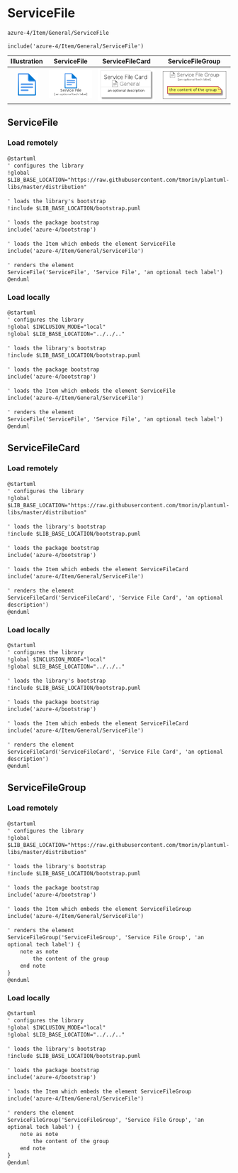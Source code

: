 # ServiceFile


```text
azure-4/Item/General/ServiceFile
```

```text
include('azure-4/Item/General/ServiceFile')
```



| Illustration | ServiceFile | ServiceFileCard | ServiceFileGroup |
| :---: | :---: | :---: | :---: |
| ![illustration for Illustration](../../../azure-4/Item/General/ServiceFile.png) | ![illustration for ServiceFile](../../../azure-4/Item/General/ServiceFile.Local.png) | ![illustration for ServiceFileCard](../../../azure-4/Item/General/ServiceFileCard.Local.png) | ![illustration for ServiceFileGroup](../../../azure-4/Item/General/ServiceFileGroup.Local.png) |




## ServiceFile

### Load remotely
```plantuml
@startuml
' configures the library
!global $LIB_BASE_LOCATION="https://raw.githubusercontent.com/tmorin/plantuml-libs/master/distribution"

' loads the library's bootstrap
!include $LIB_BASE_LOCATION/bootstrap.puml

' loads the package bootstrap
include('azure-4/bootstrap')

' loads the Item which embeds the element ServiceFile
include('azure-4/Item/General/ServiceFile')

' renders the element
ServiceFile('ServiceFile', 'Service File', 'an optional tech label')
@enduml
```

### Load locally
```plantuml
@startuml
' configures the library
!global $INCLUSION_MODE="local"
!global $LIB_BASE_LOCATION="../../.."

' loads the library's bootstrap
!include $LIB_BASE_LOCATION/bootstrap.puml

' loads the package bootstrap
include('azure-4/bootstrap')

' loads the Item which embeds the element ServiceFile
include('azure-4/Item/General/ServiceFile')

' renders the element
ServiceFile('ServiceFile', 'Service File', 'an optional tech label')
@enduml
```

## ServiceFileCard

### Load remotely
```plantuml
@startuml
' configures the library
!global $LIB_BASE_LOCATION="https://raw.githubusercontent.com/tmorin/plantuml-libs/master/distribution"

' loads the library's bootstrap
!include $LIB_BASE_LOCATION/bootstrap.puml

' loads the package bootstrap
include('azure-4/bootstrap')

' loads the Item which embeds the element ServiceFileCard
include('azure-4/Item/General/ServiceFile')

' renders the element
ServiceFileCard('ServiceFileCard', 'Service File Card', 'an optional description')
@enduml
```

### Load locally
```plantuml
@startuml
' configures the library
!global $INCLUSION_MODE="local"
!global $LIB_BASE_LOCATION="../../.."

' loads the library's bootstrap
!include $LIB_BASE_LOCATION/bootstrap.puml

' loads the package bootstrap
include('azure-4/bootstrap')

' loads the Item which embeds the element ServiceFileCard
include('azure-4/Item/General/ServiceFile')

' renders the element
ServiceFileCard('ServiceFileCard', 'Service File Card', 'an optional description')
@enduml
```

## ServiceFileGroup

### Load remotely
```plantuml
@startuml
' configures the library
!global $LIB_BASE_LOCATION="https://raw.githubusercontent.com/tmorin/plantuml-libs/master/distribution"

' loads the library's bootstrap
!include $LIB_BASE_LOCATION/bootstrap.puml

' loads the package bootstrap
include('azure-4/bootstrap')

' loads the Item which embeds the element ServiceFileGroup
include('azure-4/Item/General/ServiceFile')

' renders the element
ServiceFileGroup('ServiceFileGroup', 'Service File Group', 'an optional tech label') {
    note as note
        the content of the group
    end note
}
@enduml
```

### Load locally
```plantuml
@startuml
' configures the library
!global $INCLUSION_MODE="local"
!global $LIB_BASE_LOCATION="../../.."

' loads the library's bootstrap
!include $LIB_BASE_LOCATION/bootstrap.puml

' loads the package bootstrap
include('azure-4/bootstrap')

' loads the Item which embeds the element ServiceFileGroup
include('azure-4/Item/General/ServiceFile')

' renders the element
ServiceFileGroup('ServiceFileGroup', 'Service File Group', 'an optional tech label') {
    note as note
        the content of the group
    end note
}
@enduml
```

